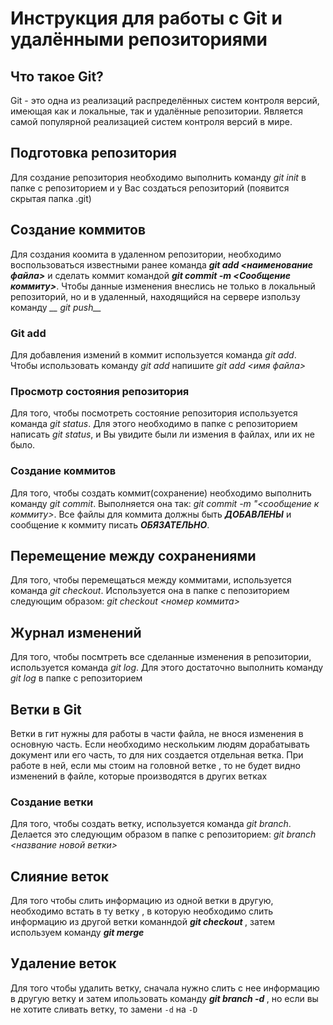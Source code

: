 # Инструкция для работы с Git и удалёнными репозиториями

## Что такое Git?
Git - это одна из реализаций распределённых систем контроля версий, имеющая как и локальные, так и удалённые репозитории. Является самой популярной реализацией систем контроля версий в мире.
## Подготовка репозитория
Для создание репозитория необходимо выполнить команду *git init*  в папке с репозиторием и у Вас создаться репозиторий (появится скрытая папка .git)

## Создание коммитов
Для создания коомита в удаленном репозитории, необходимо воспользоваться известными ранее команда *__git add <наименование файла>__* и сделать коммит командой *__git commit -m <Сообщение коммиту>__*. Чтобы данные изменения внеслись не только в локальный репозиторий, но и в удаленный, находящийся на сервере изпользу команду *__ git push__*
### Git add
Для добавления измений в коммит используется команда *git add*. Чтобы использовать команду *git add* напишите *git add <имя файла>*

### Просмотр состояния репозитория
Для того, чтобы посмотреть состояние репозитория используется команда *git status*. Для этого необходимо в папке с репозиторием написать *git status*, и Вы увидите были ли измения в файлах, или их не было.

### Создание коммитов
Для того, чтобы создать коммит(сохранение) необходимо выполнить команду *git commit*. Выполняется она так: *git commit -m "<сообщение к коммиту>*. Все файлы для коммита должны быть ***ДОБАВЛЕНЫ*** и сообщение к коммиту писать ***ОБЯЗАТЕЛЬНО***.

## Перемещение между сохранениями
Для того, чтобы перемещаться между коммитами, используется команда *git checkout*. Используется она в папке с пепозиторием следующим образом: *git checkout <номер коммита>*

## Журнал изменений
Для того, чтобы посмтреть все сделанные изменения в репозитории, используется команда *git log*. Для этого достаточно выполнить команду *git log* в папке с репозиторием

## Ветки в Git
 Ветки в гит нужны для работы в части файла, не внося изменения в основную часть.
 Если необходимо нескольким людям дорабатывать документ или его часть, то для них создается отдельная ветка. При работе в ней, если мы стоим на головной ветке , то не будет видно изменений в файле, которые производятся в других ветках
### Создание ветки

Для того, чтобы создать ветку, используется команда *git branch*. Делается это следующим образом в папке с репозиторием: *git branch <название новой ветки>*

## Слияние веток
Для того чтобы слить информацию из одной ветки в другую, необходимо встать в ту ветку , в которую необходимо слить информацию из другой ветки команндой *__git checkout <branch name>__*, затем используем комaнду **_git merge <name branch>_**

## Удаление веток
Для того чтобы удалить ветку, сначала нужно слить с нее информацию в другую ветку и затем ипользовать команду **_git branch -d <name branch>_**, но если вы не хотите сливать ветку, то замени `-d` на `-D`
